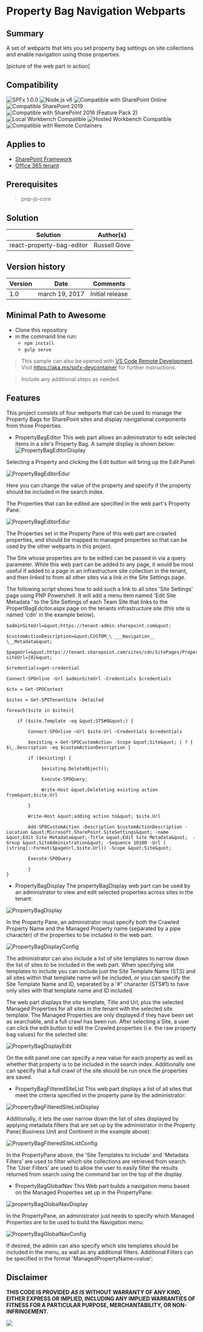 # Property Bag Navigation Webparts

## Summary
A set of webparts that lets you set property bag settings on site collections and enable navigation using those properties.

[picture of the web part in action]

## Compatibility

![SPFx 1.0.0](https://img.shields.io/badge/SPFx-1.0.0-green.svg)
![Node.js v6](https://img.shields.io/badge/Node.js-v6-green.svg) 
![Compatible with SharePoint Online](https://img.shields.io/badge/SharePoint%20Online-Compatible-green.svg)
![Compatible SharePoint 2019](https://img.shields.io/badge/SharePoint%20Server%202019-Compatible-green.svg)
![Compatible with SharePoint 2016 (Feature Pack 2)](https://img.shields.io/badge/SharePoint%20Server%202016%20(Feature%20Pack%202)-Compatible-green.svg)
![Local Workbench Compatible](https://img.shields.io/badge/Local%20Workbench-Compatible-green.svg)
![Hosted Workbench Compatible](https://img.shields.io/badge/Hosted%20Workbench-Compatible-green.svg)
![Compatible with Remote Containers](https://img.shields.io/badge/Remote%20Containers-Compatible-green.svg)

## Applies to

* [SharePoint Framework](https://blogs.office.com/2017/02/23/sharepoint-framework-reaches-general-availability-build-and-deploy-engaging-web-parts-today/)
* [Office 365 tenant](https://docs.microsoft.com/sharepoint/dev/spfx/set-up-your-development-environment)



## Prerequisites
 
> pnp-js-core

## Solution

Solution|Author(s)
--------|---------
react-property-bag-editor| Russell Gove

## Version history

Version|Date|Comments
-------|----|--------
1.0|march 19, 2017|Initial release



## Minimal Path to Awesome

- Clone this repository
- in the command line run:
  - `npm install`
  - `gulp serve`

>  This sample can also be opened with [VS Code Remote Development](https://code.visualstudio.com/docs/remote/remote-overview). Visit https://aka.ms/spfx-devcontainer for further instructions.

> Include any additional steps as needed.

## Features
This project consists of four webparts that can be used to manage the Property Bags for SharePoint sites and display navigational components from those Properties.

- PropertyBagEditor
This web part allows an administrator to edit selected items in a site&#39;s Property Bag. A sample display is shown below:
![PropertyBagEditorDisplay](./src/images/PropertyBagEditorDisplay.PNG)

Selecting a Property and clicking the Edit button will bring up the Edit Panel:

![PropertyBagEditorEdur](./src/images/PropertyBagEditorEdit.PNG)

Here you can change the value of the property and specify if the property should be included in the search Index. 

The Properties that can be edited are specified in the web part&#39;s Property Pane:

![PropertyBagEditorEdur](./src/images/PropertyBagEditorConfig.PNG)

The Properties set in the Property Pane of this web part are crawled properties, and should be mapped to managed properties so that can be used by the other webparts in this project. 

The Site whose properties are to be edited can be passed in via a query parameter. While this web part can be added to any page, it would be most useful if added to a page in an infrastructure site collection in the tenant, and then linked to from all other sites via a link in the Site Settings page.

The following script shows how to add such a link to all sites &#39;Site Settings&#39; page using PNP Powershell. It will add a menu item named &#39;Edit Site Metadata &#39; to the  Site Settings of each Team Site that links to the PropertBagEdcitor.aspx page on the tenants infrastructure site (this site is named 'cdn' in the example below).

```
$adminSiteUrl=&quot;https://tenant-admin.sharepoint.com&quot;

$customActionDescription=&quot;CUSTOM_\ ___Navigation__ \__Metadata&quot;

$pageUrl=&quot;https://tenant.sharepoint.com/sites/cdn/SitePages/PropertBagEdcitor.aspx?siteUrl={0}&quot;

$credentials=get-credential

Connect-SPOnline -Url $adminSiteUrl -Credentials $credentials

$ctx = Get-SPOContext

$sites = Get-SPOTenantSite -Detailed

foreach($site in $sites){

    if ($site.Template -eq &quot;STS#0&quot;) {

        Connect-SPOnline –Url $site.Url –Credentials $credentials

        $existing = Get-SPOCustomAction -Scope &quot;Site&quot; | ? { $\_.Description -eq $customActionDescription }

        if ($existing) {

             $existing.DeleteObject();

             Execute-SPOQuery;

             Write-Host &quot;Deleteting existing action from&quot;$site.Url

        }

        Write-Host &quot;adding action to&quot; $site.Url

        Add-SPOCustomAction -Description $customActionDescription -Location &quot;Microsoft.SharePoint.SiteSettings&quot; -name &quot;Edit Site Metadata&quot;-Title &quot;Edit Site Metadata&quot;  -Group &quot;SiteAdministration&quot; -Sequence 10100 -Url ( [string]::Format($pageUrl,$site.Url)) -Scope &quot;Site&quot;

        Execute-SPOQuery

        }
}
```

- PropertyBagDisplay
The propertyBagDisplay web part can be used by an administrator to view and edit selected properties across sites in the tenant:

![PropertyBagDisplay](./src/images/PropertyBagDisplayDisplay.PNG)

In the Property Pane, an administrator must specify both the Crawled Property Name and the Managed Property name (separated by a pipe character) of the properties to be included in the web part:

![PropertyBagDisplayConfig](./src/images/PropertBagDisplayConfig.PNG)

The administrator can also include a list of site templates to narrow down the list of sites to be included in the web part. When specifying site templates to include you can include just the Site Template Name (STS) and all sites within that template name will be included, or you can specify the Site Template Name and ID, separated by a &#39;#&quot; character (STS#1) to have only sites with that template name and ID included.

The web part displays the site template, Title and Url, plus the selected Managed Properties for all sites in the tenant with the selected site template. The Managed Properties are only displayed if they have been set as searchable, and a full crawl has been run.  After selecting a Site, a user can click the edit button to edit the Crawled properties (i.e. the raw property bag values) for the selected site:

![PropertyBagDisplayEdit](./src/images/PropertyBagDisplayEdit.PNG)

On the edit panel one can specify a new value for each property as well as whether that property is to be included in the search index. Additionally one can specify that a full crawl of the site should be run once the properties are saved.

- PropertyBagFilteredSiteList
This web part displays a list of all sites that meet the criteria specified in the property pane by the administrator:

![PropertyBagFilteredSiteListDisplay](./src/images/PropertyBagFilteredSiteListDisplay.PNG)

Additionally, it lets the user narrow down the list of sites displayed by applying metadata filters that are set up by the administrator in the Property Pane( Business Unit and Continent in the example above):

![PropertyBagFilteredSiteListConfig](./src/images/PropertyBagFilteredSiteListConfigy.PNG)

In the PropertyPane above, the 'Site Templates to Include' and 'Metadata Filters' are used to filter which site collections are retrieved from search. The 'User Filters' are used to allow the user to easily filter the results returned from search using the command bar on the top of the display.

- PropertyBagGlobalNav
This Web part builds a navigation menu based on the Managed Properties set up in the PropertyPane:

![propertyBagGlobalNavDisplay](./src/images/propertyBagGlobalNavDisplay.PNG)

In the PropertyPane, an administrator just needs to specify which Managed Properties are to be used to build the Navigation menu:

![PropertyBagGlobalNavConfig](./src/images/PropertyBagGlobalNavConfig.PNG)

If desired, the admin can also specify which site templates should be included in the menu, as wall as any additional filters. Additional Filters can be specified in the format 'ManagedPropertyName=value';


## Disclaimer

**THIS CODE IS PROVIDED *AS IS* WITHOUT WARRANTY OF ANY KIND, EITHER EXPRESS OR IMPLIED, INCLUDING ANY IMPLIED WARRANTIES OF FITNESS FOR A PARTICULAR PURPOSE, MERCHANTABILITY, OR NON-INFRINGEMENT.**


<img src="https://pnptelemetry.azurewebsites.net/sp-dev-fx-webparts/samples/react-property-bag-editor" />

